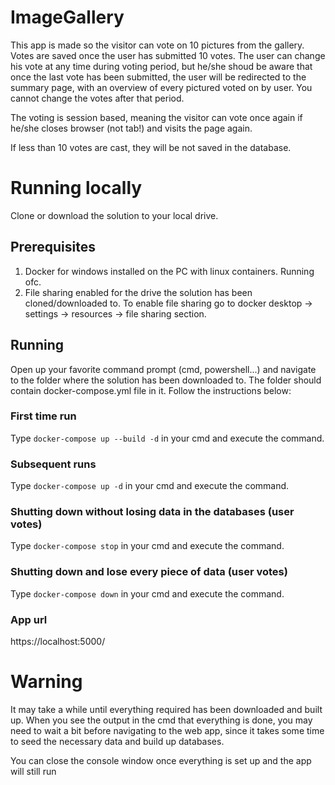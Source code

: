 # ImageGallery
This app is made so the visitor can vote on 10 pictures from the gallery. Votes are saved once the user has submitted 10 votes. The user can change his vote at any time during voting period, but he/she shoud be aware that once the last vote has been submitted, the user will be redirected to the summary page, with an overview of every pictured voted on by user. You cannot change the votes after that period.

The voting is session based, meaning the visitor can vote once again if he/she closes browser (not tab!) and visits the page again.

If less than 10 votes are cast, they will be not saved in the database.

# Running locally

Clone or download the solution to your local drive.

## Prerequisites
1) Docker for windows installed on the PC with linux containers. Running ofc.
2) File sharing enabled for the drive the solution has been cloned/downloaded to. To enable file sharing go to docker desktop -> settings    -> resources -> file sharing section.

## Running
Open up your favorite command prompt (cmd, powershell...) and navigate to the folder where the solution has been downloaded to. The folder should contain docker-compose.yml file in it. Follow the instructions below:

### First time run
Type 
`docker-compose up --build -d`
in your cmd and execute the command. 

### Subsequent runs
Type 
`docker-compose up -d` 
in your cmd and execute the command. 

### Shutting down without losing data in the databases (user votes)
Type 
`docker-compose stop`
in your cmd and execute the command.

### Shutting down and lose every piece of data (user votes)
Type 
`docker-compose down`
in your cmd and execute the command.

### App url
https://localhost:5000/


# Warning
It may take a while until everything required has been downloaded and built up.
When you see the output in the cmd that everything is done, you may need to wait a bit before navigating to the web app, since it takes some time to seed the necessary data and build up databases.

You can close the console window once everything is set up and the app will still run

